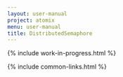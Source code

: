 ```yaml
---
layout: user-manual
project: atomix
menu: user-manual
title: DistributedSemaphore
---
```


{% include work-in-progress.html %}

{% include common-links.html %}
